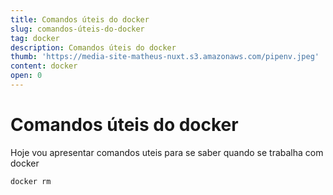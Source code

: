 ```yaml
---
title: Comandos úteis do docker
slug: comandos-úteis-do-docker
tag: docker
description: Comandos úteis do docker
thumb: 'https://media-site-matheus-nuxt.s3.amazonaws.com/pipenv.jpeg'
content: docker
open: 0
---
```

# Comandos úteis do docker

Hoje vou apresentar comandos uteis para se saber quando se trabalha com docker

``` shell
docker rm

```
